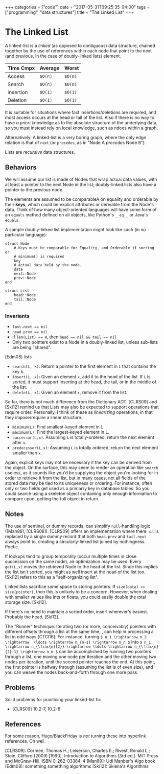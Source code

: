 +++
categories = ["code"]
date = "2017-05-31T09:25:35-04:00"
tags = ["programming", "data structures"]
title = "The Linked List"
+++
# The Linked List
A linked-list is a _linked_ (as opposed to contiguous) data structure, chained
together by the use of references within each node that point to the next (and
previous, in the case of doubly-linked lists) element.

<!--more-->

Time Cmpx|Average|Worst
---------|-------|-------
Access   |`$O(n)`|`$O(n)`
Search   |`$O(n)`|`$O(n)`
Insertion|`$O(1)`|`$O(1)`
Deletion |`$O(1)`|`$O(1)`

It is suitable for situations where fast insertions/deletions are required, and
most access occurs at the head or tail of the list. Also if there is no way to
have _a priori_ knowledge as to the absolute structure of the underlying data,
so you must instead rely on local knowledge, such as ndoes within a graph.

Alternatively: A linked-list is a very boring graph, where the only edge
relation is that of `next` (or `precedes`, as in "Node A _precedes_ Node B").

Lists are _recursive_ data structures.

## Behaviors
We will assume our list is made of Nodes that wrap actual data values, with
at least a pointer to the next Node in the list; doubly-linked lists also have a
pointer to the previous node.

The elements are assumed to be comparableA on equality and orderable by their
__keys__, which could be explicit attributes _or_ derivable from the Node's
data. Think of how many object-oriented languages will have some form of an
`equals` method defined on all objects, like Python's `__eq__` or Java's
`equals`.

A sample doubly-linked list implementation might look like such (in no
particular language):
```
struct Node
    # Keys must be comparable for Equality, and Orderable if sorting or
    # minimum() is required
    key
    # Actual data held by the node.
    data
    next::Node
    prev::Node
end

struct List
    head::Node
    tail::Node
end
```

### Invariants
* `last.next == nil`
* `head.prev == nil`
* If `len(List) == 0`, then `head == nil && tail == nil`
* Only two pointers exist to a Node in a doubly-linked list, unless sub-lists
  are being "shared".


[Edm08] lists
* `search(L, k)`: Return a pointer to the first element in `L` that contains the key `k`.
* `insert(L, x)`: Given an element `x`, add it to the head of the list. If `L`
  is sorted, it must support inserting at the head, the tail, or in the middle
  of the list.
* `delete(L, x)`: Given an element `x`, remove it from the list.

So far, there is not much difference from the Dictionary ADT. [CLRS09] and
[Ski12] remind us that Lists may also be expected to support operations that
require order. Personally, I think of these as _linearizing_ operations, in that
they impose/require a linear structure.

* `minimum(L)`: Find smallest-keyed element in L
* `maximum(L)`: Find the largest-keyed element in L.
* `successor(L,x)`: Assuming `L` is totally-ordered, return the next element
  after `x`.
* `predecessor(L,x)`: Assuming `L`  is totally ordered, return the next
  element smaller than `x`.

Again, explicit keys may not be necessary if the key can be derived from the
object. On the surface, this may seem to render an operation like `search`
useless, as it sounds like you'd be supplying the object you're looking for in
order to retrieve it from the list, but in many cases, not all fields of the
stored data may be tied to its uniqueness or ordering. For instance, often only
or two fields get used as a primarry key in database tables. So you could search
using a skeleton object containing only enough information to compare upon,
getting the full object in return.

## Notes
The use of sentinel, or dummy records, can simplify `null`-handling logic
([Man89], [CLRS09]). [CLRS09] offers an implementation where there `nil` is
replaced by a single dummy record that both `head.prev` and `tail.next` always
point to, creating a circularly-linked list joined by nothingness. Poetic.

If lookups tend to group temporally (occur multiple times in close succession on
the same node), an optimization may be used: Every `get(L,x)` moves the
retrieved Node to the head of the list. Since this implies the list isn't
sorted, you might as well insert at the head of the list too. [Ski12] refers to
this as a "self-organizing list".

Linked lists sacrifice some space to storing pointers. If `size(data) >>
size(pointer)`, then this is unlikely to be a concern. However, when dealing
with smaller values like ints or floats, you could easily double the total
storage size. [Ski12].

If there's no need to maintain a sorted order, insert wherever's easiest.
Probably the head. [Ski12].

The "Runner" technique: Iterating two (or more, conceivably) pointers with
different offsets through a list at the same time, , can help in processing a
list in odd ways [CTCI16]. For instance, turning
`$ n_1 \rightarrow n_2 \rightarrow  \ldots \rightarrow n_{n-1} \rightarrow n_n $` into
`$ n_1 \rightarrow n_{\frac{n}{2}} \rightarrow \ldots \rightarrow n_{\frac{n}{2}-1} \rightarrow n_n $` can be
accomplished by running two pointers through a list, one moving one node per
iteration and the other moving two nodes per iteration, until the second pointer
reaches the end. At this point, the first pointer is halfway through (assuming
the list is of even size), and you can weave the nodes back-and-forth through
one more pass.

## Problems
Solid problems for practicing your linked-list fu:

* [CLRS09] 10.2-7, 10.2-8

## References
For some reason, Hugo/BlackFriday is _not_ turning these into hyperlink
references. Oh well.

[CLRS09]: Cormen, Thomas H.; Leiserson, Charles E.; Rivest, Ronald L.; Stein,
    Clifford (2009) [1990]. Introduction to Algorithms (3rd ed.). MIT Press and
    McGraw-Hill. ISBN 0-262-03384-4
[Man89]: Udi Manber's Algo book
[Edm08]: something something algorithms
[Ski12]: Skiena's Algorithms
